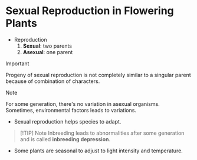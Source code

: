 # Sexual Reproduction in Flowering Plants 

- Reproduction
    1. **Sexual**: two parents
    2. **Asexual**: one parent 


> [!IMPORTANT]
> Progeny of sexual reproduction is not completely similar to a singular parent because of combination of characters.

> [!NOTE]
> For some generation, there's no variation in asexual organisms.  
> Sometimes, environmental factors leads to variations.

- Sexual reproduction helps species to adapt. 

> [!TIP] Note
>  Inbreeding leads to abnormalities after some generation and is called **inbreeding depression**. 

- Some plants are seasonal to adjust to light intensity and temperature. 
